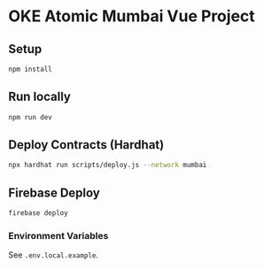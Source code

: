 # OKE Atomic Mumbai Vue Project

## Setup
```bash
npm install
```

## Run locally
```bash
npm run dev
```

## Deploy Contracts (Hardhat)
```bash
npx hardhat run scripts/deploy.js --network mumbai
```

## Firebase Deploy
```bash
firebase deploy
```

### Environment Variables
See `.env.local.example`.
